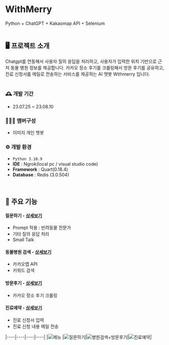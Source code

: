 # WithMerry
Python + ChatGPT + Kakaomap API + Selenium
<br><br>


## 🖥️ 프로젝트 소개
Chatgpt를 연동해서 사용자 질의 응답을 처리하고, 사용자가 입력한 위치 기반으로 근처 동물 병원 정보를 제공합니다. 카카오 장소 후기를 크롤링해서 방문 후기를 공유하고, 진료 신청서를 메일로 전송하는 서비스를 제공하는 AI 챗봇 Withmerry 입니다.
<br><br>

### 🕰️ 개발 기간
* 23.07.25 ~ 23.08.10

### 🧑‍🤝‍🧑 멤버구성
 - 이미지 개인 챗봇

### ⚙️ 개발 환경
- `Python 3.10.9`
- **IDE** : Ngrok(local pc / visual studio code)
- **Framework** : Quart(0.18.4)
- **Database** : Redis (3.0.504)

<br>

## 📌 주요 기능
#### 질문하기 - <a href="https://github.com/ressa009/Withmerry/wiki/%EC%A7%88%EB%AC%B8%ED%95%98%EA%B8%B0-%EC%83%81%EC%84%B8" >상세보기</a>
- Prompt 적용 : 반려동물 전문가 
- 기타 질의 응답 처리
- Small Talk
#### 동물병원 검색 - <a href="https://github.com/ressa009/Withmerry/wiki/%EB%B3%91%EC%9B%90-%EA%B2%80%EC%83%89---%ED%9B%84%EA%B8%B0-%ED%81%AC%EB%A1%A4%EB%A7%81-%EC%83%81%EC%84%B8" >상세보기</a>
- 카카오맵 API
- 키워드 검색
#### 방문후기 - <a href="https://github.com/ressa009/Withmerry/wiki/%EB%B3%91%EC%9B%90-%EA%B2%80%EC%83%89---%ED%9B%84%EA%B8%B0-%ED%81%AC%EB%A1%A4%EB%A7%81-%EC%83%81%EC%84%B8" >상세보기</a>
- 카카오 장소 후기 크롤링
#### 진료예약 - <a href="https://github.com/ressa009/Withmerry/wiki/%EC%A7%84%EB%A3%8C%EC%98%88%EC%95%BD-%EC%83%81%EC%84%B8" >상세보기</a>
- 진료 신청서 입력
- 진료 신청 내용 메일 전송


|----|----|----|----|
|![메뉴](https://github.com/ressa009/Withmerry/assets/47082555/dea1fbe6-1768-43db-9fac-5b6b280636a5)
|![질문하기](https://github.com/ressa009/Withmerry/assets/47082555/002a991e-c08a-4400-9360-4a64f0a25a90)|![병원검색+방문후기](https://github.com/ressa009/Withmerry/assets/47082555/0d31c317-640d-4cd8-81d5-70ae18daf8da)|![진료예약](https://github.com/ressa009/Withmerry/assets/47082555/8fbaded4-ffdc-4d81-bc97-8dd23d6c652b)|




